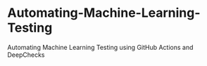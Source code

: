 # Automating-Machine-Learning-Testing
Automating Machine Learning Testing using GitHub Actions and DeepChecks